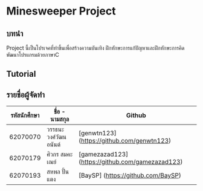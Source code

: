 # Minesweeper Project
## บทนำ
Project นี้เป็นโปรเจคที่ทำขึ้นเพื่อสร้างความบันเทิง ฝึกทักษะการแก้ปัญหาและฝึกทักษะการคิด พัฒนาโปรแกรมด้วยภาษาC
## Tutorial

## รายชื่อผู้จัดทำ
| รหัสนักศึกษา | ชื่อ - นามสกุล | Github |
| --- | --- | --- |
| 62070070 | วรรธนะ วงศ์วัฒนอนันต์ | [genwtn123] (https://github.com/genwtn123) |
| 62070179 | ศิวกร สมคะเณย์ | [gamezazad123] (https://github.com/gamezazad123) |
| 62070193 | สหพล ปั้นแตง | [BaySP] (https://github.com/BaySP) |
